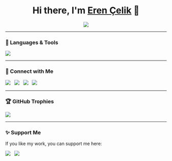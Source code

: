 <h1 align="center">Hi there, I'm <a href="https://github.com/erencelik">Eren Çelik</a> 👋</h1>

<p align="center">
  <img src="https://readme-typing-svg.herokuapp.com?font=Fira+Code&pause=1000&color=F7B93E&center=true&vCenter=true&width=500&lines=Software+Engineer;Blockchain+Developer;Open-Source+Contributor;Tech+Enthusiast;Always+Learning+New+Things" />
</p>

---

### 🚀 Languages & Tools

<p>
  <img src="https://skillicons.dev/icons?i=swift,kotlin,solidity,javascript,typescript,react,vue,nodejs,python,java,flutter,dart,html,css,sass,tailwind,mongodb,mysql,git,github,docker,linux,aws,figma" />
</p>

---

### 🔗 Connect with Me
<p>
  <a href="https://linkedin.com/in/erencelik" target="_blank"><img src="https://img.shields.io/badge/LinkedIn-blue"></a>&nbsp;&nbsp;
  <a href="https://x.com/0xh4kk" target="_blank"><img src="https://img.shields.io/badge/Twitter-black"></a>&nbsp;&nbsp;
  <a href="mailto:0x65726e@gmail.com"><img src="https://img.shields.io/badge/Email-red"></a>&nbsp;&nbsp;
  <a href="https://erencelik.xyz" target="_blank"><img src="https://img.shields.io/badge/Portfolio-%23AAFF00.svg"></a>
</p>

---

### 🏆 GitHub Trophies

<p>
  <img src="https://github-profile-trophy.vercel.app/?username=erencelik&theme=radical&margin-w=5" />
</p>

---

### ✨ Support Me
If you like my work, you can support me here:
<p>
  <a href="https://www.buymeacoffee.com/erencelik" target="_blank"><img src="https://img.shields.io/badge/Buy%20Me%20A%20Coffee-orange?logo=buy-me-a-coffee"></a>&nbsp;&nbsp;
  <a href="https://ko-fi.com/erencelik" target="_blank"><img src="https://img.shields.io/badge/Ko--fi-white?logo=kofi"></a>
</p>
